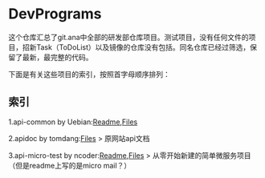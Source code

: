 # DevPrograms
这个仓库汇总了git.ana中全部的研发部仓库项目。测试项目，没有任何文件的项目，招新Task（ToDoList）以及镜像的仓库没有包括。同名仓库已经过筛选，保留了最新，最完整的代码。

下面是有关这些项目的索引，按照首字母顺序排列：

## 索引

1.api-common by Uebian:[Readme](./api-common/README.md),[Files](./api-common)


2.apidoc by tomdang:[Files](./apidoc)
	> 原网站api文档

3.api-micro-test by ncoder:[Readme](./api-micro-test/README.md),[Files](./api-micro-test)
	> 从零开始新建的简单微服务项目（但是readme上写的是micro mail？）